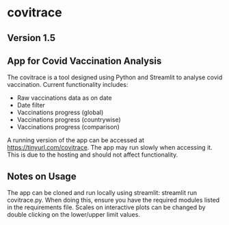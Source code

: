 # covitrace
## Version 1.5
## App for Covid Vaccination Analysis
The covitrace is a tool designed using Python and Streamlit to analyse covid vaccination. Current functionality includes:

* Raw vaccinations data as on date
* Date filter
* Vaccinations progress (global)
* Vaccinations progress (countrywise)
* Vaccinations progress (comparison)

A running version of the app can be accessed at https://tinyurl.com/covitrace. The app may run slowly when accessing it. This is due to the hosting and should not affect functionality.

## Notes on Usage
The app can be cloned and run locally using streamlit: streamlit run covitrace.py. When doing this, ensure you have the required modules listed in the requirements file.
Scales on interactive plots can be changed by double clicking on the lower/upper limit values.
